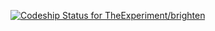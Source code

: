 [ ![Codeship Status for TheExperiment/brighten](https://codeship.com/projects/9d8ab1b0-4cdb-0132-617b-0a390dea4bee/status)](https://codeship.com/projects/47266)